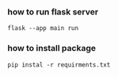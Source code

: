 ### how to run flask server
```
flask --app main run
```

### how to install package

```
pip instal -r requirments.txt
```